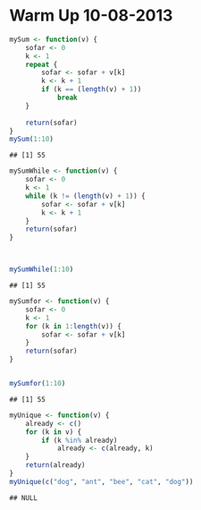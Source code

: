 Warm Up 10-08-2013
========================================================


```r
mySum <- function(v) {
    sofar <- 0
    k <- 1
    repeat {
        sofar <- sofar + v[k]
        k <- k + 1
        if (k == (length(v) + 1)) 
            break
    }
    
    return(sofar)
}
mySum(1:10)
```

```
## [1] 55
```



```r
mySumWhile <- function(v) {
    sofar <- 0
    k <- 1
    while (k != (length(v) + 1)) {
        sofar <- sofar + v[k]
        k <- k + 1
    }
    return(sofar)
}



mySumWhile(1:10)
```

```
## [1] 55
```



```r
mySumfor <- function(v) {
    sofar <- 0
    k <- 1
    for (k in 1:length(v)) {
        sofar <- sofar + v[k]
    }
    return(sofar)
}


mySumfor(1:10)
```

```
## [1] 55
```



```r
myUnique <- function(v) {
    already <- c()
    for (k in v) {
        if (k %in% already) 
            already <- c(already, k)
    }
    return(already)
}
myUnique(c("dog", "ant", "bee", "cat", "dog"))
```

```
## NULL
```

